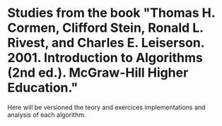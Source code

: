 # Studies from the book "Thomas H. Cormen, Clifford Stein, Ronald L. Rivest, and Charles E. Leiserson. 2001. Introduction to Algorithms (2nd ed.). McGraw-Hill Higher Education."

Here will be versioned the teory and exercices implementations and analysis of each algorithm.
